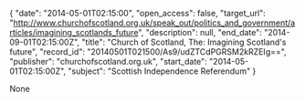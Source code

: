 {
  "date": "2014-05-01T02:15:00", 
  "open_access": false, 
  "target_url": "http://www.churchofscotland.org.uk/speak_out/politics_and_government/articles/imagining_scotlands_future", 
  "description": null, 
  "end_date": "2014-09-01T02:15:00Z", 
  "title": "Church of Scotland, The: Imagining Scotland's future", 
  "record_id": "20140501T021500/As9/udZTCdPGRSM2kRZEIg==", 
  "publisher": "churchofscotland.org.uk", 
  "start_date": "2014-05-01T02:15:00Z", 
  "subject": "Scottish Independence Referendum"
}

None